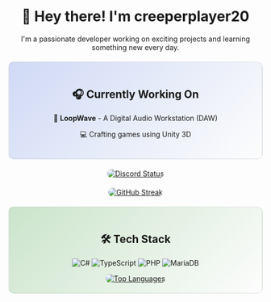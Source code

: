 <div align="center">
  
  <!-- Header Section -->
  <h1>👋 Hey there! I'm creeperplayer20</h1>
  <p>
    I'm a passionate developer working on exciting projects and learning something new every day.
  </p>

  <!-- Highlight Section -->
  <div style="margin: 20px 0; padding: 20px; border: 1px solid rgba(128, 128, 128, 0.2); border-radius: 10px; background: linear-gradient(135deg, rgba(29, 78, 216, 0.2), rgba(255, 255, 255, 0.05));">
    <h2>🎧 Currently Working On</h2>
    <p>🎵 <strong>LoopWave</strong> - A Digital Audio Workstation (DAW)</p>
    <p>💻 Crafting games using Unity 3D</p>
  </div>

  <!-- Social and Contact Section -->
  <div style="margin: 20px 0; display: flex; justify-content: center; gap: 20px;">
    <a href="https://discord.com/users/480487192993595392" target="_blank">
      <img alt="Discord Status" src="https://lanyard.cnrad.dev/api/480487192993595392?bg=1f1f1f&borderRadius=8px&animated=true&idleMessage=Currently%20idle%20and%20not%20occupied%20at%20the%20moment!" style="border-radius: 10px; max-width: 300px;">
    </a>
  </div>

  <!-- GitHub Stats Section -->
  <div style="margin: 20px 0; display: flex; justify-content: center; flex-wrap: wrap; gap: 20px;">
    <a href="https://github.com/creeperplayer20">
      <img alt="GitHub Streak" src="https://github-readme-streak-stats.herokuapp.com/?user=creeperplayer20&theme=radical&bg_color=00000000" style="border-radius: 10px; max-width: 300px;">
    </a>
  </div>

  <!-- Tech Stack Section -->
  <div style="margin: 20px 0; padding: 20px; border: 1px solid rgba(128, 128, 128, 0.2); border-radius: 10px; background: linear-gradient(135deg, rgba(0, 128, 0, 0.2), rgba(255, 255, 255, 0.05));">
    <h2>🛠 Tech Stack</h2>
    <p>
      <img src="https://img.shields.io/badge/C%23-239120?style=flat&logo=csharp&logoColor=white" alt="C#">
      <img src="https://img.shields.io/badge/TypeScript-3178C6?style=flat&logo=typescript&logoColor=white" alt="TypeScript">
      <img src="https://img.shields.io/badge/PHP-777BB4?style=flat&logo=php&logoColor=white" alt="PHP">
      <img src="https://img.shields.io/badge/MariaDB-003545?style=flat&logo=mariadb&logoColor=white" alt="MariaDB">
    </p>
    <a href="https://github.com/creeperplayer20">
      <img alt="Top Languages" src="https://github-readme-stats.vercel.app/api/top-langs?username=creeperplayer20&layout=compact&theme=github_dark&hide_border=true&card_width=300" style="border-radius: 10px; max-width: 300px;">
    </a>
  </div>
</div>
